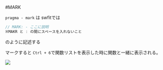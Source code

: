 #MARK
<!-- pragma:: -->
`pragma - mark` は swfitでは

```swift
// MARK: - ここに説明 
※MAKR と : の間にスペースを入れないこと
```

のように記述する

マークすると `Ctrl + 6`で関数リストを表示した時に関数と一緒に表示される。

![](http://sunsunsoft.com/image/xcode/xcode_function_list.png)